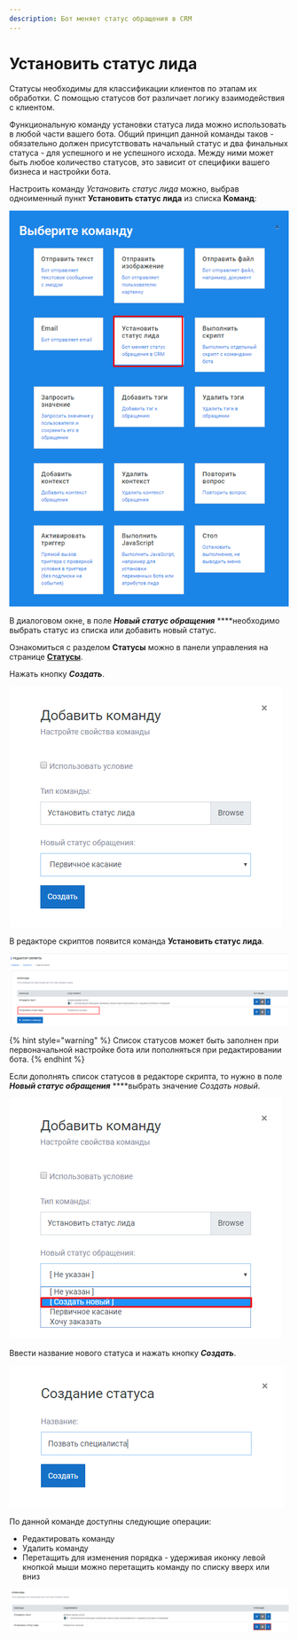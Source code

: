 ```yaml
---
description: Бот меняет статус обращения в CRM
---
```


# Установить статус лида

Статусы необходимы для классификации клиентов по этапам их обработки. С помощью статусов бот различает логику взаимодействия с клиентом.

Функциональную команду установки статуса лида можно использовать в любой части вашего бота.  Общий принцип данной команды таков - обязательно должен присутствовать начальный статус и два финальных статуса - для успешного и не успешного исхода. Между ними может быть любое количество статусов, это зависит от специфики вашего бизнеса и настройки бота.

Настроить команду _Установить статус лида_ можно, выбрав одноименный пункт **Установить статус лида** из списка **Команд**:

![&#x421;&#x43F;&#x438;&#x441;&#x43E;&#x43A; &#x43A;&#x43E;&#x43C;&#x430;&#x43D;&#x434;](../.gitbook/assets/izobrazhenie%20%2819%29.png)

В диалоговом окне, в поле _**Новый статус обращения**_ ****необходимо выбрать статус из списка или добавить новый статус. 

Ознакомиться с разделом **Статусы** можно в панели управления на странице [**Статусы**](https://metabot.gitbook.io/documentation/panel-upravleniya-botom/statusy).

Нажать кнопку _**Создать**_.

![&#x41D;&#x430;&#x441;&#x442;&#x440;&#x43E;&#x439;&#x43A;&#x430; &#x441;&#x432;&#x43E;&#x439;&#x441;&#x442;&#x432; &#x43A;&#x43E;&#x43C;&#x430;&#x43D;&#x434;&#x44B;](../.gitbook/assets/image%20%28198%29.png)

В редакторе скриптов появится команда **Установить статус лида**.

![&#x41A;&#x43E;&#x43C;&#x430;&#x43D;&#x434;&#x430; &#x432; &#x440;&#x435;&#x434;&#x430;&#x43A;&#x442;&#x43E;&#x440;&#x435; &#x441;&#x43A;&#x440;&#x438;&#x43F;&#x442;&#x43E;&#x432;](../.gitbook/assets/image%20%28213%29.png)

{% hint style="warning" %}
Список статусов может быть заполнен при первоначальной настройке бота или пополняться при редактировании бота.
{% endhint %}

Если дополнять список статусов в редакторе скрипта, то нужно в поле _**Новый статус обращения**_  ****выбрать значение _Создать новый_.

![&#x421;&#x442;&#x430;&#x442;&#x443;&#x441; &#x43D;&#x435; &#x43D;&#x430;&#x439;&#x434;&#x435;&#x43D; &#x432; &#x441;&#x43F;&#x438;&#x441;&#x43A;&#x435;](../.gitbook/assets/image%20%28126%29.png)

Ввести название нового статуса и нажать кнопку _**Создать**_.

![&#x421;&#x43E;&#x437;&#x434;&#x430;&#x442;&#x44C; &#x43D;&#x43E;&#x432;&#x44B;&#x439; &#x441;&#x442;&#x430;&#x442;&#x443;&#x441;](../.gitbook/assets/image%20%28202%29.png)

По данной команде доступны следующие операции:

* Редактировать команду
* Удалить команду
* Перетащить для изменения порядка - удерживая иконку левой кнопкой мыши можно перетащить команду по списку вверх или вниз

![&#x41E;&#x43F;&#x435;&#x440;&#x430;&#x446;&#x438;&#x438; &#x434;&#x43B;&#x44F; &#x43A;&#x43E;&#x43C;&#x430;&#x43D;&#x434;&#x44B; &quot;&#x423;&#x441;&#x442;&#x430;&#x43D;&#x43E;&#x432;&#x438;&#x442;&#x44C; &#x441;&#x442;&#x430;&#x442;&#x443;&#x441; &#x43B;&#x438;&#x434;&#x430;&quot;](../.gitbook/assets/image%20%2877%29.png)

